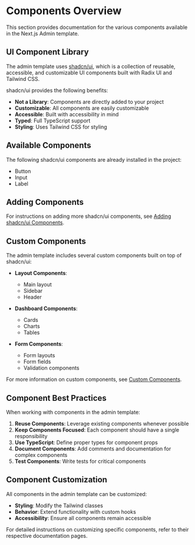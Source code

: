 # Components Overview

This section provides documentation for the various components available in the Next.js Admin template.

## UI Component Library

The admin template uses [shadcn/ui](https://ui.shadcn.com/), which is a collection of reusable, accessible, and customizable UI components built with Radix UI and Tailwind CSS.

shadcn/ui provides the following benefits:

- **Not a Library**: Components are directly added to your project
- **Customizable**: All components are easily customizable
- **Accessible**: Built with accessibility in mind
- **Typed**: Full TypeScript support
- **Styling**: Uses Tailwind CSS for styling

## Available Components

The following shadcn/ui components are already installed in the project:

- Button
- Input
- Label

## Adding Components

For instructions on adding more shadcn/ui components, see [Adding shadcn/ui Components](./adding-shadcn-components.md).

## Custom Components

The admin template includes several custom components built on top of shadcn/ui:

- **Layout Components**:
  - Main layout
  - Sidebar
  - Header

- **Dashboard Components**:
  - Cards
  - Charts
  - Tables

- **Form Components**:
  - Form layouts
  - Form fields
  - Validation components

For more information on custom components, see [Custom Components](./custom-components.md).

## Component Best Practices

When working with components in the admin template:

1. **Reuse Components**: Leverage existing components whenever possible
2. **Keep Components Focused**: Each component should have a single responsibility
3. **Use TypeScript**: Define proper types for component props
4. **Document Components**: Add comments and documentation for complex components
5. **Test Components**: Write tests for critical components

## Component Customization

All components in the admin template can be customized:

- **Styling**: Modify the Tailwind classes
- **Behavior**: Extend functionality with custom hooks
- **Accessibility**: Ensure all components remain accessible

For detailed instructions on customizing specific components, refer to their respective documentation pages.
